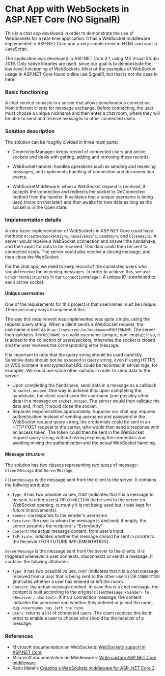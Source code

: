 # Chat App with WebSockets in ASP.NET Core (NO SignalR)
 
This is a chat app developed in order to demonstrate the use of WebSockets for a real-time application. It has a WebSocket middleware implemented in ASP.NET Core and a very simple client in HTML and vanilla JavaScript.

The application was developed in ASP.NET Core 3.1, using MS Visual Studio 2019. Only native libraries are used, since our goal is to demonstrate the low-level functioning of WebSockets. Most of the examples of WebSocket usage in ASP.NET Core found online use SignalR, but that is not the case in here.

### Basic functioning

A chat service consists in a server that allows simultaneous connection from different clients for message exchange. Before connecting, the user must choose a unique nickname and then enter a chat room, where they will be able to send and receive messages to other connected users.

### Solution description

The solution can be roughly divided in three main parts:

- ConnectionManager: keeps record of connected users and active sockets and deals with getting, adding and removing these records.

- WebSocketHandler: handles operations such as sending and receiving messages, and implements handling of connection and disconnection events.

- WebSocketMiddleware: when a WebSocket request is received, it accepts the connection and redirects the socket to OnConnected method from the handler. It validates that a unique username is being used (more on that later) and then awaits for new data as long as the socket is in the Open state.

### Implementation details

A very basic implementation of WebSockets in ASP.NET Core could have methods `AcceptWebSocketAsync`, `ReceiveAsync`, `SendAdync` and `CloseAsync`. A server would receive a WebSocket connection and answer the handshake, and then await for data to be received. This data could then be sent to connected users. The server could also receive a closing message, and then close the WebSocket.

For the chat app, we need to keep record of the connected users who should receive the incoming messages. In order to achieve this, we use `ConcurrentDictionary` in our `ConnectionManager`. A unique ID is atributed to each active socket.

#### Unique usernames

One of the requirements for this project is that usernames must be unique. There are many ways to implement this.

The way this requirement was implemented was quite simple, using the request query string. When a client sends a WebSocket request, the username is sent as in `ws://myserver/ws?username=MYUSERNAME`. The server then validates if `MYUSERNAME` is a valid username (unique, non-empty); if so, it is added to the collection of users/sockets, otherwise the socket is closed and the user receives the corresponding error message.

It is important to note that the query string should be used carefully. Sensitive data should not be exposed in query string, even if using HTTPS or WSS (content is encrypted but URL could be recorded in server logs, for example). We could use some other options in order to send data to the server:
- Upon completing the handshake, send data in a message as a callback to `socket.onopen`.
One way to achieve this: upon completing the handshake, the client could send the username (and possibly other data) in a message on `socket.onopen`. The server would then validate the data and, if not, it would close the socket.
- Separate responsibilities appropriately. Suppose our chat app requires authentication: instead of sending username and password in the WebSocket request query string, the credentials could be sent in an HTTP POST request to the server, who would then send a response with an access token. The token could then be sent in the WebSocket request query string, without risking exposing the credentials and avoiding mixing the authentication and the actual WebSocket handling.

#### Message structure

The solution has two classes representing two types of message: `ClientMessage` and `ServerMessage`.

`ClientMessage` is the message sent from the client to the server. It contains the follwing attributes:
- `Type`: it has two possible values, `CHAT` (indicates that it is a message to be sent to other users) OR `CONNECTION` (to be sent to the server on WebSocket opening; currently it is not being used but it was kept for future improvements).
- `Sender`: corresponds to the sender's username.
- `Receiver`: the user to whom the message is destined; if empty, the server assumes the recipient is "Everybody".
- `Content`: the actual message content, from user's input.
- `IsPrivate`: indicates whether the message should be sent in private to the Receiver (FOR FUTURE IMPLEMENTATION).

`ServerMessage` is the message sent from the server to the clients. It is triggered whenever a user connects, disconnects or sends a message. It contains the follwing attributes:
- `Type`: it has two possible values, `CHAT` (indicates that it is a chat message received from a user that is being sent to the other users) OR `CONNECTION` (indicates whether a user has entered or left the room).
- `Content`: the actual message content. In case this is a chat message, the content is built according to the original `ClientMessage`: `<Sender> to <Receiver: <Content>`. If it's a connection message, the content indicates the username and whether they entered or joined the room, e.g. `<Username> has left the room`.
- `Users`: returns a list of connected users. The client receives this list in order to enable a user to choose who should be the receiver of a message.

### References

- Microsoft documentation on WebSockets: [WebSockets support in ASP.NET Core](https://docs.microsoft.com/en-us/aspnet/core/fundamentals/websockets?view=aspnetcore-3.1)
- Microsoft documentation on Middlewares: [Write custom ASP.NET Core middleware
](https://docs.microsoft.com/en-us/aspnet/core/fundamentals/middleware/write?view=aspnetcore-3.1)
- Radu Matei's [Creating a WebSockets middleware for ASP .NET Core 3
](https://radu-matei.com/blog/aspnet-core-websockets-middleware/)
